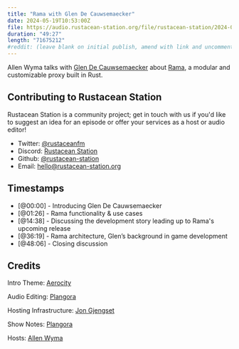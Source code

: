 ```yaml
---
title: "Rama with Glen De Cauwsemaecker"
date: 2024-05-19T10:53:00Z
file: https://audio.rustacean-station.org/file/rustacean-station/2024-05-19-glen-de-cauwsemaecker.mp3
duration: "49:27"
length: "71675212"
#reddit: (leave blank on initial publish, amend with link and uncomment this line after Reddit thread has been posted)
---
```


Allen Wyma talks with [Glen De Cauwsemaecker](https://www.glendc.com/) about [Rama](https://ramaproxy.org/), a modular and customizable proxy built in Rust.

## Contributing to Rustacean Station

Rustacean Station is a community project; get in touch with us if you'd like to suggest an idea for an episode or offer your services as a host or audio editor!

- Twitter: [@rustaceanfm](https://twitter.com/rustaceanfm)
- Discord: [Rustacean Station](https://discord.gg/cHc3Gyc)
- Github: [@rustacean-station](https://github.com/rustacean-station/)
- Email: [hello@rustacean-station.org](mailto:hello@rustacean-station.org)

## Timestamps

- [@00:00] - Introducing Glen De Cauwsemaecker
- [@01:26] - Rama functionality & use cases 
- [@14:38] - Discussing the development story leading up to Rama's upcoming release
- [@36:19] - Rama architecture, Glen’s background in game development
- [@48:06] - Closing discussion 

## Credits

Intro Theme: [Aerocity](https://twitter.com/AerocityMusic)

Audio Editing: [Plangora](https://twitter.com/plangora)

Hosting Infrastructure: [Jon Gjengset](https://twitter.com/jonhoo/)

Show Notes: [Plangora](https://twitter.com/plangora)

Hosts: [Allen Wyma](https://twitter.com/allenwyma)

